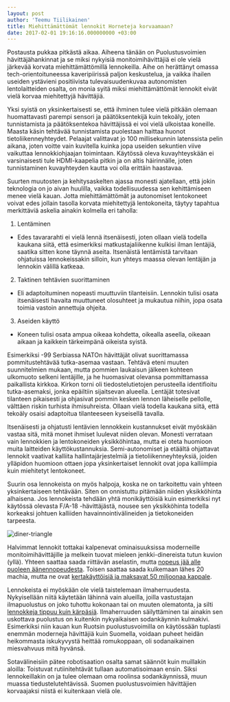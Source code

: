 ```yaml
---
layout: post
author: 'Teemu Tiilikainen'
title: Miehittämättömät lennokit Horneteja korvaamaan?
date: 2017-02-01 19:16:16.000000000 +03:00
---
```


Postausta pukkaa pitkästä aikaa. Aiheena tänään on Puolustusvoimien hävittäjähankinnat ja se miksi nykyisiä
monitoimihävittäjiä ei ole vielä järkevää korvata miehittämättömillä lennokeilla. Aihe on herättänyt omassa
tech-orientoituneessa kaveripiirissä paljon keskustelua, ja vaikka ihailen useiden ystävieni positiivista 
tulevaisuudenkuvaa autonomisten lentolaitteiden osalta, on monia syitä miksi miehittämättömät lennokit eivät 
vielä korvaa miehitettyjä hävittäjiä.

Yksi syistä on yksinkertaisesti se, että ihminen tulee vielä pitkään olemaan huomattavasti parempi sensori ja
päätöksentekijä kuin tekoäly, joten tunnistamista ja päätöksentekoa hävittäjissä ei voi vielä ulkoistaa koneille.
Maasta käsin tehtävää tunnistamista puolestaan haittaa huonot tietoliikenneyhteydet. Pelaajat valittavat jo 100
millisekunnin latenssista pelin aikana, joten voitte vain kuvitella kuinka jopa useiden sekuntien viive vaikuttaa
lennokkiohjaajan toimintaan. Käytössä oleva kuvayhteyskään ei varsinaisesti tule HDMI-kaapelia pitkin ja on altis
häirinnälle, joten tunnistaminen kuvayhteyden kautta voi olla erittäin haastavaa.

Suurten muutosten ja kehitysaskelten ajassa monesti ajatellaan, että jokin teknologia on jo aivan huulilla, vaikka
todellisuudessa sen kehittämiseen menee vielä kauan. Jotta miehittämättömät ja autonomiset lentokoneet voivat edes
jollain tasolla korvata miehitettyjä lentokoneita, täytyy tapahtua merkittäviä askelia ainakin kolmella eri taholla: 

1) Lentäminen
- Edes tavararahti ei vielä lennä itsenäisesti, joten ollaan vielä todella kaukana siitä, että esimerkiksi 
matkustajaliikenne kulkisi ilman lentäjiä, saatika sitten kone täynnä aseita. Itsenäistä lentämistä tarvitaan 
ohjatuissa lennokeissakin silloin, kun yhteys maassa olevan lentäjän ja lennokin välillä katkeaa. 

2) Taktinen tehtävien suorittaminen
- Eli adaptoituminen nopeasti muuttuviin tilanteisiin. Lennokin tulisi osata itsenäisesti havaita muuttuneet
olosuhteet ja mukautua niihin, jopa osata toimia vastoin annettuja ohjeita.

3) Aseiden käyttö
- Koneen tulisi osata ampua oikeaa kohdetta, oikealla aseella, oikeaan aikaan ja kaikkein tärkeimpänä oikeista syistä.

Esimerkiksi -99 Serbiassa NATOn hävittäjät olivat suorittamassa pommitustehtävää tutka-asemaa vastaan. Tehtävä
eteni muuten suunnitelmien mukaan, mutta pommien laukaisun jälkeen kohteen ulkomuoto selkeni lentäjille, ja he 
huomasivat olevansa pommittamassa paikallista kirkkoa. Kirkon torni oli tiedostelutietojen perusteella identifioitu 
tutka-asemaksi, jonka epäiltiin sijaitsevan alueella. Lentäjät totesivat tilanteen pikaisesti ja ohjasivat pommin
kesken lennon läheiselle pellolle, välttäen riskin turhista ihmisuhreista. Ollaan vielä todella kaukana siitä, että
tekoäly osaisi adaptoitua tilanteeseen kyseisellä tavalla.  

Itsenäisesti ja ohjatusti lentävien lennokkein kustannukset eivät myöskään vastaa sitä, mitä monet ihmiset luulevat 
niiden olevan. Monesti verrataan vain lennokkien ja lentokoneiden yksikköhintaa, mutta ei oteta huomioon muita 
laitteiden käyttökustannuksia. Semi-autonomiset ja etäältä ohjattavat lennokit vaativat kalliita hallintajärjestelmiä 
ja tietoliikenneyhteyksiä, joiden ylläpidon huomioon ottaen jopa yksinkertaiset lennokit ovat jopa kalliimpia kuin 
miehitetyt lentokoneet. 

Suurin osa lennokeista on myös halpoja, koska ne on tarkoitettu vain yhteen yksinkertaiseen tehtävään. Siten on 
onnistuttu pitämään niiden yksikköhinta alhaisena. Jos lennokeista tehdään yhtä monikäyttöisiä kuin esimerkiksi 
nyt käytössä olevasta F/A-18 -hävittäjästä, nousee sen yksikköhinta todella korkeaksi johtuen kalliiden 
havainnointivälineiden ja tietokoneiden tarpeesta.

![diner-triangle](http://i.imgur.com/A8m9eGc.jpg)

Halvimmat lennokit tottakai kalpenevat ominaisuuksissa moderneille monitoimihävittäjille ja melkein tuovat mieleen 
jenkki-dinereista tutun kuvion (yllä). Yhteen saattaa saada riittävän aselastin, mutta [nopeus jää alle puoleen äänennopeudesta](https://en.wikipedia.org/wiki/General_Atomics_Avenger). 
Toisen saattaa saada kulkemaan lähes 20 machia, mutta ne ovat [kertakäyttöisiä ja maksavat 50 miljoonaa kappale](https://en.wikipedia.org/wiki/Hypersonic_Technology_Vehicle_2).

Lennokeista ei myöskään ole vielä taistelemaan ilmaherruudesta. Nykyisellään niitä käytetään lähinnä vain alueilla,
joilla vastustajan ilmapuolustus on joko tuhottu kokonaan tai on muuten olematonta, ja silti [lennokkeja tippuu
kuin kärpäsiä](http://www.washingtonpost.com/sf/investigative/2014/06/20/when-drones-fall-from-the-sky/). Ilmaherruuden
säilyttäminen tai ainakin sen uskottava puolustus on kuitenkin nykyaikaisen sodankäynnin kulmakivi. Esimerkiksi niin kauan kun Ruotsin puolustusvoimilla on käytössään tuplasti enemmän moderneja hävittäjiä kuin Suomella, voidaan puheet heidän
heikommasta iskukyvystä heittää romukoppaan, oli sodanaikainen miesvahvuus mitä hyvänsä.

Sotavälineisiin pätee robotisaation osalta samat säännöt kuin muillakin aloilla: Toistuvat rutiinitehtävät tullaan
automatisoimaan ensin. Siksi lennokeillakin on ja tulee olemaan oma roolinsa sodankäynnissä, muun muassa
tiedustelutehtävissä. Suomen puolustusvoimien hävittäjien korvaajaksi niistä ei kuitenkaan vielä ole.

